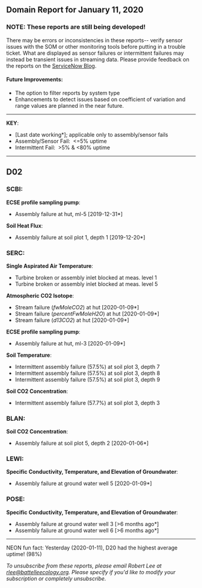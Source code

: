 ## Domain Report for January 11, 2020


### NOTE: These reports are still being developed!
There may be errors or inconsistencies in these reports-- verify sensor issues with the SOM or other monitoring tools before putting in a trouble ticket. What are displayed as sensor failures or intermittent failures may instead be transient issues in streaming data.
Please provide feedback on the reports on the [ServiceNow Blog](https://neon.service-now.com/community?id=community_blog&sys_id=9b4fbe8adbed734017ecf9041d9619be).

#### Future Improvements: 
 - The option to filter reports by system type 
 - Enhancements to detect issues based on coefficient of variation and range values are planned in the near future.

***

**KEY**:

 - [Last date working*]; applicable only to assembly/sensor fails
 - Assembly/Sensor Fail:&nbsp;&nbsp;<=5% uptime
 - Intermittent Fail:&nbsp;&nbsp;>5% & <80% uptime

***
## D02

### SCBI:

**ECSE profile sampling pump**:
 - Assembly failure at hut, ml-5 [2019-12-31*]

**Soil Heat Flux**:
 - Assembly failure at soil plot 1, depth 1 [2019-12-20*]

### SERC:

**Single Aspirated Air Temperature**:
 - Turbine broken or assembly inlet blocked at meas. level 1
 - Turbine broken or assembly inlet blocked at meas. level 5

**Atmospheric CO2 Isotope**:
 - Stream failure (_fwMoleCO2_) at hut [2020-01-09*]
 - Stream failure (_percentFwMoleH2O_) at hut [2020-01-09*]
 - Stream failure (_d13CO2_) at hut [2020-01-09*]

**ECSE profile sampling pump**:
 - Assembly failure at hut, ml-3 [2020-01-09*]

**Soil Temperature**:
 - Intermittent assembly failure (57.5%) at soil plot 3, depth 7
 - Intermittent assembly failure (57.5%) at soil plot 3, depth 8
 - Intermittent assembly failure (57.5%) at soil plot 3, depth 9

**Soil CO2 Concentration**:
 - Intermittent assembly failure (57.7%) at soil plot 3, depth 3

### BLAN:

**Soil CO2 Concentration**:
 - Assembly failure at soil plot 5, depth 2 [2020-01-06*]

### LEWI:

**Specific Conductivity, Temperature, and Elevation of Groundwater**:
 - Assembly failure at ground water well 5 [2020-01-09*]

### POSE:

**Specific Conductivity, Temperature, and Elevation of Groundwater**:
 - Assembly failure at ground water well 3 [>6 months ago*]
 - Assembly failure at ground water well 6 [>6 months ago*]

***
NEON fun fact: Yesterday (2020-01-11), D20 had the highest average uptime! (98%)

_To unsubscribe from these reports, please email Robert Lee at rlee@battelleecology.org. Please specify if you'd like to modify your subscription or completely unsubscribe._
